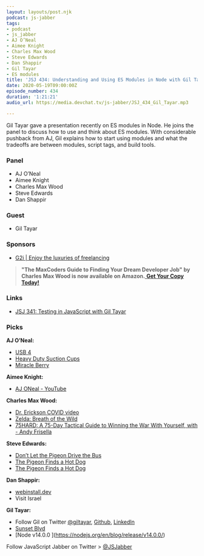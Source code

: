 ```yaml
---
layout: layouts/post.njk
podcast: js-jabber
tags:
- podcast
- js_jabber
- AJ O’Neal
- Aimee Knight
- Charles Max Wood
- Steve Edwards
- Dan Shappir
- Gil Tayar
- ES modules
title: 'JSJ 434: Understanding and Using ES Modules in Node with Gil Tayar'
date: 2020-05-19T09:00:00Z
episode_number: 434
duration: '1:21:21'
audio_url: https://media.devchat.tv/js-jabber/JSJ_434_Gil_Tayar.mp3

---
```

Gil Tayar gave a presentation recently on ES modules in Node. He joins the panel to discuss how to use and think about ES modules. With considerable pushback from AJ, Gil explains how to start using modules and what the tradeoffs are between modules, script tags, and build tools.

### **Panel**

* AJ O’Neal
* Aimee Knight
* Charles Max Wood
* Steve Edwards
* Dan Shappir

### **Guest**

* Gil Tayar

### **Sponsors**

* [G2i | Enjoy the luxuries of freelancing](https://www.g2i.co/?utm_source=Javascript_Jabber&utm_medium=Podcast&utm_campaign=DevChat)

> **"The MaxCoders Guide to Finding Your Dream Developer Job" by Charles Max Wood is now available on Amazon.**[ **Get Your Copy Today!**](https://www.amazon.com/gp/product/B081MBL5C9/ref=as_li_ss_tl?ie=UTF8&linkCode=sl1&tag=devchattv-20&linkId=9d61363241636e2546ef46abba198746&language=en_US)

### **Links**

* [JSJ 341: Testing in JavaScript with Gil Tayar](https://devchat.tv/js-jabber/jsj-341-testing-in-javascript-with-gil-tayar/)

### **Picks**

**AJ O’Neal:**

* [USB 4](https://www.tomshardware.com/news/usb-4-faq,38766.html)
* [Heavy Duty Suction Cups](https://amzn.to/2YliWyS)
* [Miracle Berry](https://amzn.to/2SgrELk)

**Aimee Knight:**

* [AJ ONeal - YouTube](https://www.youtube.com/user/coolaj86/videos)

**Charles Max Wood:**

* [Dr. Erickson COVID video](https://www.youtube.com/watch?v=ndL0uSmKTQU&t=8s)
* [Zelda: Breath of the Wild](https://amzn.to/3cUZxZN)
* [75HARD: A 75-Day Tactical Guide to Winning the War With Yourself, with - Andy Frisella](https://andyfrisella.com/blogs/mfceo-project-podcast/75hard-a-75-day-tactical-guide-to-winning-the-war-with-yourself-with-andy-frisella-mfceo291)

**Steve Edwards:**

* [Don’t Let the Pigeon Drive the Bus](http://pigeonpresents.com/books/dont-let-the-pigeon-drive-the-bus/)
* [The Pigeon Finds a Hot Dog](http://pigeonpresents.com/books/the-pigeon-finds-a-hot-dog/)
* [The Pigeon Finds a Hot Dog](http://pigeonpresents.com/books/the-pigeon-finds-a-hot-dog/)

**Dan Shappir:**

* [webinstall.dev](https://webinstall.dev/)
* Visit Israel

**Gil Tayar:**

* Follow Gil on Twitter [@giltayar](https://twitter.com/giltayar), [Github](), [LinkedIn]()
* [Sunset Blvd](https://www.imdb.com/title/tt0043014/?ref_=fn_al_tt_1)
* \[Node v14.0.0 \](https://nodejs.org/en/blog/release/v14.0.0/)

Follow JavaScript Jabber on Twitter > [@JSJabber](https://twitter.com/JSJabber)
